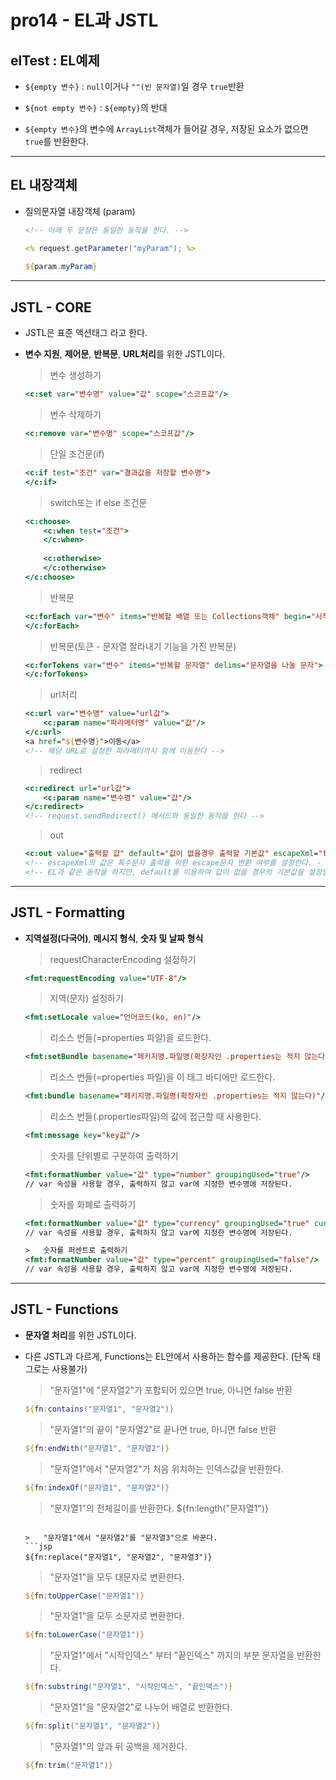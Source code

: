 #	pro14 - EL과 JSTL

##	elTest : EL예제

*	``${empty 변수}`` : ``null``이거나 ``""(빈 문자열)``일 경우 ``true``반환
	
*	``${not empty 변수}`` : ``${empty}``의 반대
	
*	``${empty 변수}``의 변수에 ``ArrayList``객체가 들어갈 경우, 저장된 요소가 없으면 ``true``를 반환한다.
	
---

##	EL 내장객체

*	질의문자열 내장객체 (param)
	
	```jsp
	<!-- 아래 두 문장은 동일한 동작을 한다. -->
	
	<% request.getParameter("myParam"); %>
		
	${param.myParam}
	```
	
---

##	JSTL - CORE

*	JSTL은 표준 액션태그 라고 한다.
	
*	**변수 지원**, **제어문**, **반복문**, **URL처리**를 위한 JSTL이다.

	>	변수 생성하기
	```jsp
	<c:set var="변수명" value="값" scope="스코프값"/>
	```
	
	>	변수 삭제하기
	```jsp
	<c:remove var="변수명" scope="스코프값"/>
	```
	
	>	단일 조건문(if)
	```jsp
	<c:if test="조건" var="결과값을 저장할 변수명">
	</c:if>
	```

	>	switch또는 if else 조건문	
	```jsp
	<c:choose>
		<c:when test="조건">
		</c:when>
		
		<c:otherwise>
		</c:otherwise>
	</c:choose>
	```
	
	>	반복문
	```jsp
	<c:forEach var="변수" items="반복할 배열 또는 Collections객체" begin="시작인덱스" end="끝인덱스" step="반복문의 스텝값" varStatus="반복문 상태변수">
	</c:forEach>
	```
	
	>	반복문(토큰 - 문자열 잘라내기 기능을 가진 반복문)
	```jsp
	<c:forTokens var="변수" items="반복할 문자열" delims="문자열을 나눌 문자">
	</c:forTokens>
	```
	
	>	url처리
	```jsp
	<c:url var="변수명" value="url값">
		<c:param name="파라메터명" value="값"/>
	</c:url>
	<a href="${변수명}">이동</a>
	<!-- 해당 URL로 설정한 파라메터까지 함께 이동한다 -->
	```
	
	>	redirect
	```jsp
	<c:redirect url="url값">
		<c:param name="변수명" value="값"/>
	</c:redirect>
	<!-- request.sendRedirect() 메서드와 동일한 동작을 한다 -->
	```

	>	out	
	```jsp
	<c:out value="출력할 값" default="값이 없을경우 출력할 기본값" escapeXml="true"/>
	<!-- escapeXml의 값은 특수문자 출력을 위한 escape문자 변환 여부를 설정한다. - 기본값:true(escape문자 사용함) -->	
	<!-- EL과 같은 동작을 하지만, default를 이용하여 값이 없을 경우의 기본값을 설정할 수 있다는 장점이 있다. -->
	```
	
---

##	JSTL - Formatting

*	**지역설정(다국어)**, **메시지 형식**, **숫자 및 날짜 형식**

	>	requestCharacterEncoding 설정하기
	```jsp
	<fmt:requestEncoding value="UTF-8"/>
	```
	
	>	지역(문자) 설정하기
	```jsp
	<fmt:setLocale value="언어코드(ko, en)"/>
	```
	
	>	리소스 번들(=properties 파일)을 로드한다.
	```jsp
	<fmt:setBundle basename="페키지명.파일명(확장자인 .properties는 적지 않는다)"/>
	```
	
	>	리소스 번들(=properties 파일)을 이 태그 바디에만 로드한다.
	```jsp
	<fmt:bundle basename="페키지명.파일명(확장자인 .properties는 적지 않는다)"/>
	```
	
	>	리소스 번들(.properties파일)의 값에 접근할 때 사용한다.
	```jsp
	<fmt:message key="key값"/>
	```
	
	>	숫자를 단위별로 구분하여 출력하기
	```jsp
	<fmt:formatNumber value="값" type="number" groupingUsed="true"/>
	// var 속성을 사용할 경우, 출력하지 않고 var에 지정한 변수명에 저장된다.
	```
	
	>	숫자를 화폐로 출력하기
	```jsp
	<fmt:formatNumber value="값" type="currency" groupingUsed="true" currencySymbol="\\"/>
	// var 속성을 사용할 경우, 출력하지 않고 var에 지정한 변수명에 저장된다.
	
	>	숫자를 퍼센트로 출력하기
	<fmt:formatNumber value="값" type="percent" groupingUsed="false"/>
	// var 속성을 사용할 경우, 출력하지 않고 var에 지정한 변수명에 저장된다.
	```
	
---

##	JSTL - Functions

*	**문자열 처리**를 위한 JSTL이다.

*	다른 JSTL과 다르게, Functions는 EL안에서 사용하는 함수를 제공한다. (단독 태그로는 사용불가)

	>	"문자열1"에 "문자열2"가 포함되어 있으면 true, 아니면 false 반환
	```jsp
	${fn:contains("문자열1", "문자열2")}
	```
	
	>	"문자열1"의 끝이 "문자열2"로 끝나면 true, 아니면 false 반환
	```jsp
	${fn:endWith("문자열1", "문자열2")}
	```
	
	>	"문자열1"에서 "문자열2"가 처음 위치하는 인덱스값을 반환한다.
	```jsp
	${fn:indexOf("문자열1", "문자열2")}
	```
	
	>	"문자열1"의 전체길이를 반환한다.
	${fn:length("문자열1")}
	```
	
	>	"문자열1"에서 "문자열2"를 "문자열3"으로 바꾼다.
	```jsp
	${fn:replace("문자열1", "문자열2", "문자열3")}
	```
	
	>	"문자열1"을 모두 대문자로 변환한다.
	```jsp
	${fn:toUpperCase("문자열1")}
	```
	
	>	"문자열1"을 모두 소문자로 변환한다.
	```jsp
	${fn:toLowerCase("문자열1")}
	```
	
	>	"문자열1"에서 "시작인덱스" 부터 "끝인덱스" 까지의 부분 문자열을 반환한다.
	```jsp
	${fn:substring("문자열1", "시작인덱스", "끝인덱스")}
	```
	
	>	"문자열1"을 "문자열2"로 나누어 배열로 반환한다.
	```jsp
	${fn:split("문자열1", "문자열2")}
	```
	
	>	"문자열1"의 앞과 뒤 공백을 제거한다.
	```jsp
	${fn:trim("문자열1")}
	```